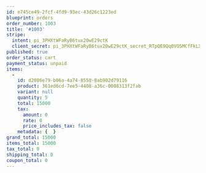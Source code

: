 ```yaml
---
id: e745ce49-2fcf-4fd9-93ec-43d26c1223ed
blueprint: orders
order_number: 1003
title: '#1003'
stripe:
  intent: pi_3PHXtWFaRyB6tux20wE29ctK
  client_secret: pi_3PHXtWFaRyB6tux20wE29ctK_secret_RTpQE9Qq0VO5MCfFkLXKyIuQG
published: true
order_status: cart
payment_status: unpaid
items:
  -
    id: d2086e79-b06a-4a74-8558-8ab902d79116
    product: 361ed6cd-7ee5-4408-a36c-0008313f2fab
    variant: null
    quantity: 5
    total: 15000
    tax:
      amount: 0
      rate: 0
      price_includes_tax: false
    metadata: {  }
grand_total: 15000
items_total: 15000
tax_total: 0
shipping_total: 0
coupon_total: 0
---
```

